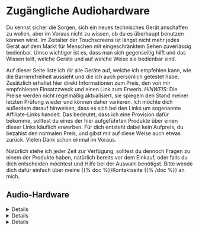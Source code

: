 <!--
.. title: Zugängliche Audio-Hardware
.. slug: gear
.. date: 2024-10-23 21:30:21 UTC+02:00
.. tags: 
.. category: 
.. link: 
.. description: 
.. type: text
-->


# Zugängliche Audiohardware

Du kennst sicher die Sorgen, sich ein neues technisches Gerät anschaffen zu wollen, aber im Voraus nicht zu wissen, ob du es überhaupt benutzen können wirst. Im Zeitalter der Touchscreens ist längst nicht mehr jedes Gerät auf dem Markt für Menschen mit eingeschränktem Sehen zuverlässig bedienbar. Umso wichtiger ist es, dass man sich gegenseitig hilft und das Wissen teilt, welche Geräte und auf welche Weise sie bedienbar sind.

Auf dieser Seite liste ich dir alle Geräte auf, welche ich empfehlen kann, wie die Barrierefreiheit aussieht und die ich auch persönlich getestet habe. Zusätzlich erhaltet hier direkt Informationen zum Preis, den von mir empfohlenen Einsatzzweck und einen Link zum Erwerb. *HINWEIS*: Die Preise werden nicht regelmäßig aktualisiert, sie spiegeln den Stand meiner letzten Prüfung wieder und können daher variieren.
Ich möchte dich außerdem darauf hinweisen, dass es sich bei den Links um sogenannte Affiliate-Links handelt. Das bedeutet, dass ich eine Provision dafür bekomme, solltest du eines der hier aufgeführten Produkte über einen dieser Links käuflich erwerben. Für dich entsteht dabei kein Aufpreis, du bezahlst den normalen Preis, und gibst mir auf diese Weise auch etwas zurück. Vielen Dank schon einmal im Voraus.

Natürlich stehe ich jeder Zeit zur Verfügung, solltest du dennoch Fragen zu einem der Produkte haben, natürlich bereits vor dem Einkauf, oder falls du dich entscheiden möchtest und Hilfe bei der Auswahl benötigst. Bitte wende dich dafür einfach über meine {{% doc %}}Kontaktseite <contact>{{% /doc %}} an mich.

## Audio-Hardware

<details>

    <summary>Audio Interfaces</summary>
    
    <p>Audio Interfaces sind besonders bekannt dafür, meistens nur eingeschränkt benutzbar zu sein. Im Gegensatz zu Mischpulten besitzen diese meist nur wenige Regler und Knöpfe und werden stattdessen hauptsächlich über die Software gesteuert. Nicht jede Software ist jedoch gut bedienbar, weshalb ihr unten eine Auflistung von Audio Interfaces finden könnt, welche ich persönlich getestet und für gut bedienbar und allgemein empfehlenswert befunden habe.</p>

    <table>
        <thead>
            <tr>
                <th style="width:20%">Gerät</th>
                <th style="width:20%">Preis</th>
                <th>Beschreibung</th>
                <th>Link(s)</th>
            </tr>
        </thead>
        <tbody>
            <tr>
                <td>Audient EVO Serie</td>
                <td>Von 108 € bis 500 €</td>
                <td>Die EVO-Serie ermöglicht Einsteigern bis kleineren Studios einen leichten und günstigen Einstieg in professionelle Audiotechnik. Die Geräte bestehen äußerlich aus Plastik, glänzen allerdings vor Allem, mit ihren inneren Werten. Hier findest du für diesen Preis hervorragende Mikrofon-Vorverstärker und eine gut bedienbare Software, welche sowohl unter Windows als auch Mac mit allen gängigen Screen Readern bedienbar ist. Die Serie reicht vom günstigen EVO 4 mit zwei Mikrofon/Line-Eingängen und -Ausgängen bis zum EVO 16, welches mit vier Ein- und Ausgängen und diversen Erweiterungen via SPDIF/ADAT auftrumpft. Softwareseitig steht immer ein Stereo-Loopback Kanal und mehrere Sub-Mixe zur Verfügung, abhängig vom Modell.</td>
                <td>
                    <ul>
                        <li><a href="https://amzn.to/40b5Q7v">EVO 4 bei Amazon</a> | <a href="https://thmn.to/thoprod/483323?offid=1&affid=3547">EVO 4 bei Thomann</a></li>
                        <li><a href="https://amzn.to/48jIDls">EVO 8 bei Amazon</a> | <a href="https://thmn.to/thoprod/497606?offid=1&affid=3547">EVO 8 bei Thomann</a></li>
                        <li><a href="https://amzn.to/4dUjD5r">EVO 16 bei Amazon</a> | <a href="https://thmn.to/thoprod/544979?offid=1&affid=3547">EVO 16 bei Thomann</a></li>
                    </ul>
                </td>
            </tr>
            <tr>
                <td>Audient iD Serie</td>
                <td>Von 137 € bis 539 €</td>
                <td>Die Audient iD Serie ist die hochwertigere und umfangreichere Version der EVO Serie. Hierbei handelt es sich um gründlich verarbeitete Interfaces mit einem Äußeren aus Aluminium, welche auch Transporten oder etwas ruppigeren Umgang deutlich besser wegstecken. Ansonsten beherbergen sie die selben Mikrofon-Vorverstärker wie die EVO Serie, skalieren allerdings vom iD4, welches ähnliche Parameter wie das EVO 4 aufweist, bis zum iD 44, welches deutlich umfangreiche Anschlüsse bietet als etwa das EVO 16. An Software-Funktionen stehen sie der EVO Serie in fast nichts nach, nur die Smart Gain Funktion ist bislang der EVO Serie vorbehalten. Ansonsten findet man auch hier natürlich Stereo-Loopback und mehrere Sub-Mixe für flexibles Routing.</td>
                <td>
                    <ul>
                        <li><a href="https://amzn.to/48lglam"> iD 4 MKII bei Amazon</a> | <a href="https://thmn.to/thoprod/510532?offid=1&affid=3547">iD 4 MKII bei Thomann</a></li>
                        <li><a href="https://amzn.to/3YBiZFR">iD 14 MKII bei Amazon</a> | <a href="https://thmn.to/thoprod/510533?offid=1&affid=3547">iD 14 MKII bei Thomann</a></li>
                        <li><a href="https://amzn.to/4hdHMH3">iD 24 bei Amazon</a> | <a href="https://thmn.to/thoprod/560993?offid=1&affid=3547">iD 24 bei Thomann</a></li>
                        <li>iD 44 derzeit nicht bei Amazon verfügbar | <a href="https://thmn.to/thoprod/544989?offid=1&affid=3547">iD 44 MKII bei Thomann</a></li>
                    </ul<
                </td>
            </tr>
        </tbody>
    </table>

</details>

<details>

    <summary>Handheld Recorder</summary>

    <p>Handheld Recorder, früher hauptsächlich bekannt für den Einsatz bei Interviews, sind zumeist sehr kompakte Geräte, welche schnell und unkompliziert auch unterwegs hochqualitative Aufnahmen anfertigen können. Heutzutage ist deren Aufnahmequalität so gut, dass sie nicht mehr nur für Interviews, sondern auch für Atmosphären, Bandauftritte und Konzertmitschnitte genutzt werden können. Die gesteigerte Aufnahmequalität kommt jedoch auch mit Einstellungsmöglichkeiten einher, welche immer häufiger in komplexen Menüstrukturen aufzufinden sind, welche von blinden und sehbehinderten Nutzern meist auswendig gelernt werden müssen. Zum Glück gibt es auch hier Geräte, welche besser bedienbar sind als Andere, ohne dabei auf hervorragende Aufnahmen verzichten zu müssen.</p>

    <table>
        <thead>
            <tr>
                <th style="width:20%">Gerät</th>
                <th style="width:20%">Preis</th>
                <th>Beschreibung</th>
                <th>Link(s)</th>
            </tr>
        </thead>
        <tbody>
            <tr>
                <td>Zoom MicTrak M3</td>
                <td>198 €</td>
                <td>Das Zoom MicTrak M3 ist ein kompaktes Aufnahmegerät, welches von der Form an einlängliches Mikrofon erinnert, an dessen Basis ein Quader angeschlossen ist, welcher die Batterien und Tasten beherbergt. Das Gerät kommt vollkommen ohne Menüs aus, was die Bedienung stark erleichtert. Allerdings besitzt es auch keinen Lautsprecher, es kann jedoch über Kopfhörer abgehört werden. Die Form und funktionsweise qualifiziert es wunderbar für atmosphärische Aufnahmen, Interviewsituationen und als Kamera-Mikrofon, weshalb es auch mit einem Blitzschuh-Adapter für Selbige geliefert wird. Der Aufbau des Mikrofons ermöglicht vielfältige Aufnahmen. So können Stereo-Aufnahmen mit 90 Grad und 120 Grad Panorama angefertigt werden. Aufgezeichnet wird in 32-bit Float auf eine Micro SD Karte, wobei die 32-Bit Float Technologie dafür sorgt, dass die Aufnahmen nur sehr, sehr selten übersteuern werden und nachträglich am PC zu laute, oder auch zu leise Stellen in der Aufnahme mühelos nachbearbeitet werden können.</td>
                <td>
                    <ul>
                        <li><a href="https://amzn.to/3YiMHhf">MicTrak M3 bei Amazon</a> | <a href="https://thmn.to/thoprod/557323?offid=1&affid=3547">MicTrak M3 bei Thomann</a></li>
                    </ul>
                </td>
            </tr>
            <tr>
                <td>Zoom H Essential Serie</td>
                <td>Von 109 € bis 326 €</td>
                <td>Bei der Zoom H Essential Serie handelt es sich um eine Reihe von Geräten, welche mit einem eingebauten Stereo-Mikrofon daher kommen, welche bereits von sich aus hervorragende Aufnahmen mit 32-Bit Float Technologie ermöglichen, also sehr viel besser als traditionelle 24-Bit Aufnahmen gegen Übersteuerung geschützt sind. Die Geräte ermöglichen vielfältige Einstellungen direkt am Gerät, wobei die Menüstruktur vollständig mit Sprachausgabe über den im Gerät verbauten Lautsprecher oder über die Kopfhörerbuchse ausgegeben werden kann. Das kleinste Gerät, der H1Essential, besitzt zusätzlich zu den eingebauten Mikrofonen noch eine 3,5 mm Klinkenbuchse für den alternativen Anschluss von externen Mikrofonen wie bspw. einem Lavalier-Mikrofon. Das H4Essential und H6Essential besitzen zusätzlich 2 bzw. 4 XLR-Eingänge, um selbst professionelle Studiomikrofone aufzeichnen zu können. Alle Geräte lassen sich auch am PC/Mac/Smartphone als Audio Interface verwenden, was sie auch unterwegs zu einer flexiblen Aufnahmelösung macht.</td>
                <td>
                    <ul>
                        <li><a href="https://amzn.to/4e1SJc5">H1Essential bei Amazon</a> | <a href="https://thmn.to/thoprod/585331?offid=1&affid=3547">H1Essential bei Thomann</a></li>
                        <li><a href="https://amzn.to/3UpnIrH">H4Essential bei Amazon</a> | <a href="https://thmn.to/thoprod/585324?offid=1&affid=3547">H4Essential bei Thomann</a></li>
                        <li><a href="https://amzn.to/3Yk2ix6">H6Essential bei Amazon</a> | <a href="https://thmn.to/thoprod/585336?offid=1&affid=3547">H6Essential bei Thomann</a></li>
                    </ul>
                </td>
            </tr>
        </tbody>
    </table>
</details>

<details>

    <summary>Keyboards</summary>

    <p>Keyboards gibt es in allen denkbaren Größen und Formen. Viele davon bieten heutzutage zusätzliche Funktionen, welche über die einfache Klaviatur weit hinaus gehen. Nicht alle davon sind bedienbar, sodass sich der Aufpreis tatsächlich lohnen würde. Hierbei zeichnet sich insbesondere Native Instruments für ihre Barrierefreiheit aus, da Keyboards dieses Herstellers sogar eine Sprachausgabe besitzen. In dieser Liste findet ihr daher alle Keyboards, welche ich empfehlen kann, und warum.</p>
    
    <table>
        <thead>
            <tr>
                <th style="width:20%">Gerät</th>
                <th style="width:20%">Preis</th>
                <th>Beschreibung</th>
                <th>Link(s)</th>
            </tr>
        </thead>
        <tbody>
            <tr>
                <td>Native Instruments M32</td>
                <td>99 €</td>
                <td>Dies ist das Einsteiger-Keyboard von Native Instruments. Mit 32 Tasten bietet es einen optimalen Kompromiss aus Spielbarkeit und Portabilität. Die stufenlosen und berührungsempfindlichen Drehregler ermöglichen ein schnelles und kinderleichtes Bearbeiten von Parametern diverser digitaler Instrumente, während die habtisch klar abgesetzten Tasten das Steuern wichtiger Funktionen, wie etwa Start/Stopp, Metronom, Rückgängig und viele Weitere, vom Keyboard aus ermöglichen, ohne dafür extra zum PC/Mac wechseln zu müssen. Dieses Keyboard eignet sich wunderbar für Einsteiger, wenn man viel auf Reisen ist, aber auch als Steuerung für die Native Instruments eigenen Browserfunktionen, während man sein professionelles E-Piano für das eigentliche Einspielen von Melodien verwendet.</td>
                <td>
                    <ul>
                        <li><a href="https://amzn.to/48oWWoP">M32 bei Amazon</a> | <a href="https://thmn.to/thoprod/458012?offid=1&affid=3547">M32 bei Thomann</a>
                    </ul>
                </td>
            </tr>
            <tr>
                <td>Native Instruments A Serie</td>
                <td>Von 131 € bis 219 €</td>
                <td>Bei der A-Serie handelt es sich immer noch um das Einsteiger-Segment von Native Instruments Keyboards, jedoch sind diese inzwischen etwas robuster verarbeitet und das Anschlagsgefühl ist etwas näher an dem, was man üblicherweise von hochwertigeren Keyboards oder gar E-Pianos erwartet. Am portabelsten ist sicher das A25 mit seinen 25 Tasten, wohingegen das A61 mit seinen 61 Tasten und ca. einem Meter Länge für Reisen wohl nicht mehr gut geeignet ist. Das A49 bietet mit seinen 49 Tasten einen guten Kompromiss aus Platz und Leistung. An Funktionen, welche über die Klaviatur hinausgehen, hat die A-Serie dem M32 jedoch nichts voraus.</td>
                <td>
                    <ul>
                        <li><a href="https://amzn.to/4fgJYM5">A25 bei Amazon</a> | <a href="https://thmn.to/thoprod/447973?offid=1&affid=3547">A25 bei Thomann</a></li>
                        <li><a href="https://amzn.to/48u5Hhx">A49 bei Amazon</a> | <a href="https://thmn.to/thoprod/447975?offid=1&affid=3547">A49 bei Thomann</a></li>
                        <li><a href="https://amzn.to/4e38PSA">A61 bei Amazon</a> | <a href="https://thmn.to/thoprod/447977?offid=1&affid=3547">A61 bei Thomann</a></li>
                    </ul>
                </td>
            </tr>
            <tr>
                <td>Native Instruments S88 MK2</td>
                <td>1.099 €</td>
                <td>Das größte Keyboard von Native Instruments, vollgepackt mit jeder Menge Funktionen und einer vollen Klaviatur mit 88 Tasten. Dieses Keyboard bietet die echte Piano-Erfahrung mit vollgewichteten Tasten und noch mehr zusätzlichen Drucktaster und Kontrolle über den Instrumentenbrowser, als es vergleichsweise das M32 oder die A-Serie bietet. Jeder erfahrene Musiker, welcher ein echtes Piano gewöhnt ist, wird sich vermutlich eher in dieser Sparte von Keyboards umschauen wollen. Leider ist bislang nur die MK2 Serie der S-Serie Keyboards mit einer Sprachausgabe verfügbar. Die ältere Serie MK1 wird nicht mehr unterstützt, wohingegen die neuere Serie MK3 noch keine Sprachausgabe besitzt. Sobald die MK3-Version das notwendige Update erhält, werde ich diese Liste entsprechend anpassen.</td>
                <td>
                    <ul>
                        <li><a href="https://amzn.to/40eGcic">S88 MK2 bei Amazon</a> | S88 MK2 derzeit nicht bei Thomann verfügbar</li>
                    </ul>
                </td>
            </tr>
        </tbody>
    </table>
</details>
